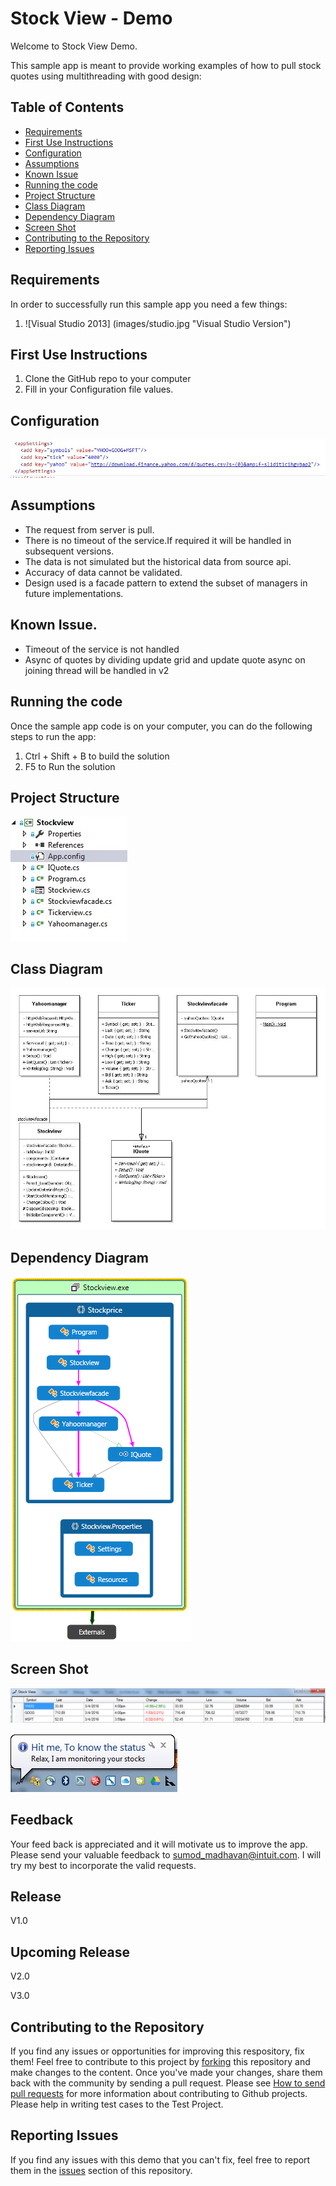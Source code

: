 Stock View - Demo 
=====================================

<p>Welcome to Stock View Demo.</p>
<p>This sample app is meant to provide working examples of how to pull stock quotes using multithreading with good design:</p>



## Table of Contents

* [Requirements](#requirements)
* [First Use Instructions](#first-use-instructions)
* [Configuration](#configuration)
* [Assumptions](#assumptions)
* [Known Issue](#known-issue)
* [Running the code](#running-the-code)
* [Project Structure](#project-structure)
* [Class Diagram](#class-diagram)
* [Dependency Diagram](#dependency-diagram)
* [Screen Shot](#screenshot-diagram)
* [Contributing to the Repository](#contributing-to-the-repository)
* [Reporting Issues](#reporting-issues)

## Requirements

In order to successfully run this sample app you need a few things:

1. ![Visual Studio 2013] (images/studio.jpg "Visual Studio Version")

 
## First Use Instructions

1. Clone the GitHub repo to your computer
2. Fill in your Configuration file values.


## Configuration

![Alt text](images/config.jpg "Configurations")

## Assumptions

* The request from server is pull.
* There is no timeout of the service.If required it will be handled in subsequent versions.
* The data is not simulated but the historical data from source api.
* Accuracy of data cannot be validated.
* Design used is a facade pattern to extend the subset of managers in future implementations.

## Known Issue.

* Timeout of the service is not handled
* Async of quotes by dividing update grid and update quote async on joining thread will be handled in v2


## Running the code

Once the sample app code is on your computer, you can do the following steps to run the app:

1. Ctrl + Shift + B to build the solution</li>
2. F5 to Run the solution</li>



## Project Structure

![Alt text](images/project.jpg "Project Structure")


## Class Diagram

![Alt text](images/Class.jpg "Class Diagram")


## Dependency Diagram

![Alt text](images/dependency.png "Dependency Diagram")


## Screen Shot 
![Alt text](images/stock.png "Screen Shot")

![Alt text](images/notify.jpg "Notification")

## Feedback

Your feed back is appreciated and it will motivate us to improve the app. Please send your valuable feedback to sumod_madhavan@intuit.com. I will try my best to incorporate the valid requests.

## Release

 V1.0 

## Upcoming Release

 V2.0 
 
 V3.0
 
 
## Contributing to the Repository ###

If you find any issues or opportunities for improving this respository, fix them!  Feel free to contribute to this project by [forking](http://help.github.com/fork-a-repo/) this repository and make changes to the content.  Once you've made your changes, share them back with the community by sending a pull request. Please see [How to send pull requests](http://help.github.com/send-pull-requests/) for more information about contributing to Github projects. Please help in writing test cases to the Test Project.

## Reporting Issues ###

If you find any issues with this demo that you can't fix, feel free to report them in the [issues](https://github.com/IntuitDeveloper/SampleApp-TimeTracking_Invoicing-DotNet/issues) section of this repository.


